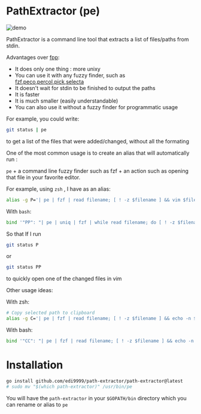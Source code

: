 # PathExtractor (pe)

![demo](https://raw.github.com/edi9999/i/master/demo.gif?v=2)

PathExtractor is a command line tool that extracts a list of files/paths from stdin.

Advantages over [fpp](https://github.com/facebook/PathPicker):

- It does only one thing : more unixy
- You can use it with any fuzzy finder, such as [fzf](https://github.com/junegunn/fzf),[peco](https://github.com/peco/peco),[percol](https://github.com/mooz/percol),[pick](https://github.com/thoughtbot/pick),[selecta](https://github.com/garybernhardt/selecta/)
- It doesn't wait for stdin to be finished to output the paths
- It is faster
- It is much smaller (easily understandable)
- You can also use it without a fuzzy finder for programmatic usage

For example, you could write:

```sh
git status | pe
```

to get a list of the files that were added/changed, without all the formating

One of the most common usage is to create an alias that will automatically run :

`pe` + a command line fuzzy finder such as fzf + an action such as opening that file in your favorite editor.

For example, using `zsh` , I have as an alias:

```sh
alias -g P='| pe | fzf | read filename; [ ! -z $filename ] && vim $filename'
```

With `bash`:

```sh
bind '"PP": "| pe | uniq | fzf | while read filename; do [ ! -z $filename ] && </dev/tty vim $filename; done\n'
```

So that If I run

```sh
git status P
```

or

```sh
git status PP
```

to quickly open one of the changed files in vim

Other usage ideas:

With zsh:

```sh
# Copy selected path to clipboard
alias -g C='| pe | fzf | read filename; [ ! -z $filename ] && echo -n $filename | xclip -selection c'
```

With bash:

```sh
bind '"CC": "| pe | fzf | read filename; [ ! -z $filename ] && echo -n $filename | xclip -selection c\n"'
```

# Installation

```sh
go install github.com/edi9999/path-extractor/path-extractor@latest
# sudo mv "$(which path-extractor)" /usr/bin/pe
```

You will have the `path-extractor` in your `$GOPATH/bin` directory which you can rename or alias to `pe`
